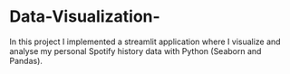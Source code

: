 # Data-Visualization-

In this  project I implemented a streamlit application where I visualize and analyse my personal Spotify history data with Python (Seaborn and Pandas).
